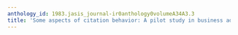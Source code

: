 ```yaml
---
anthology_id: 1983.jasis_journal-ir0anthology0volumeA34A3.3
title: 'Some aspects of citation behavior: A pilot study in business administration'
---
```

